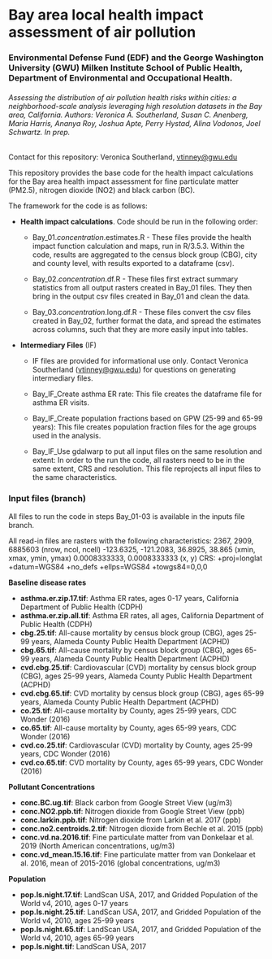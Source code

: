 
# Bay area local health impact assessment of air pollution
### Environmental Defense Fund (EDF) and the George Washington University (GWU) Milken Institute School of Public Health, Department of Environmental and Occupational Health.

###### Assessing the distribution of air pollution health risks within cities: a neighborhood-scale analysis leveraging high resolution datasets in the Bay area, California. Authors: Veronica A. Southerland, Susan C. Anenberg, Maria Harris, Ananya Roy, Joshua Apte, Perry Hystad, Alina Vodonos, Joel Schwartz. In prep.

Contact for this repository: Veronica Southerland, vtinney@gwu.edu

This repository provides the base code for the health impact calculations for the Bay area health impact assessment for fine particulate matter (PM2.5), nitrogen dioxide (NO2) and black carbon (BC). 

The framework for the code is as follows:

* **Health impact calculations**. Code should be run in the following order:

  * Bay_01.*concentration*.estimates.R - These files provide the health impact function calculation and maps, run in R/3.5.3. Within the code, results are aggregated to the census block group (CBG), city and county level, with results exported to a dataframe (csv).
  
  * Bay_02.*concentration*.df.R - These files first extract summary statistics from all output rasters created in Bay_01 files. They then bring in the output csv files created in Bay_01 and clean the data.
  
  * Bay_03.*concentration*.long.df.R - These files convert the csv files created in Bay_02, further format the data, and spread the estimates across columns, such that they are more easily input into tables.

 
 * **Intermediary Files** (IF)
    * IF files are provided for informational use only. Contact Veronica Southerland (vtinney@gwu.edu) for questions on generating intermediary files.
 
    * Bay_IF_Create asthma ER rate: This file creates the dataframe file for asthma ER visits.
  
    * Bay_IF_Create population fractions based on GPW (25-99 and 65-99 years): This file creates population fraction files for the age groups used in the analysis.
  
    * Bay_IF_Use gdalwarp to put all input files on the same resolution and extent: In order to the run the code, all rasters need to be in the same extent, CRS and resolution. This file reprojects all input files to the same characteristics.
    
### **Input files** (branch)
All files to run the code in steps Bay_01-03 is available in the inputs file branch.
   
All read-in files are rasters with the following characteristics: 
2367, 2909, 6885603  (nrow, ncol, ncell)
-123.6325, -121.2083, 36.8925, 38.865  (xmin, xmax, ymin, ymax)
0.0008333333, 0.0008333333  (x, y)
CRS: +proj=longlat +datum=WGS84 +no_defs +ellps=WGS84 +towgs84=0,0,0

**Baseline disease rates**
* **asthma.er.zip.17.tif**: Asthma ER rates, ages 0-17 years, California Department of Public Health (CDPH) 
* **asthma.er.zip.all.tif**: Asthma ER rates, all ages, California Department of Public Health (CDPH) 
* **cbg.25.tif**: All-cause mortality by census block group (CBG), ages 25-99 years, Alameda County Public Health Department (ACPHD) 
* **cbg.65.tif**: All-cause mortality by census block group (CBG), ages 65-99 years, Alameda County Public Health Department (ACPHD) 
* **cvd.cbg.25.tif**: Cardiovascular (CVD) mortality by census block group (CBG), ages 25-99 years, Alameda County Public Health Department (ACPHD) 
* **cvd.cbg.65.tif**: CVD mortality by census block group (CBG), ages 65-99 years, Alameda County Public Health Department (ACPHD) 
* **co.25.tif**: All-cause mortality by County, ages 25-99 years, CDC Wonder (2016)
* **co.65.tif**: All-cause mortality by County, ages 65-99 years, CDC Wonder (2016)
* **cvd.co.25.tif**: Cardiovascular (CVD) mortality by County, ages 25-99 years, CDC Wonder (2016)
* **cvd.co.65.tif**: CVD mortality by County, ages 65-99 years, CDC Wonder (2016)

**Pollutant Concentrations**
* **conc.BC.ug.tif**: Black carbon from Google Street View (ug/m3)
* **conc.NO2.ppb.tif**: Nitrogen dioxide from Google Street View (ppb)
* **conc.larkin.ppb.tif**: Nitrogen dioxide from Larkin et al. 2017 (ppb)
* **conc.no2.centroids.2.tif**: Nitrogen dioxide from Bechle et al. 2015 (ppb)
* **conc.vd.na.2016.tif**: Fine particulate matter from van Donkelaar et al. 2019 (North American concentrations, ug/m3)
* **conc.vd_mean.15.16.tif**: Fine particulate matter from van Donkelaar et al. 2016, mean of 2015-2016 (global concentrations, ug/m3)

**Population**
* **pop.ls.night.17.tif**: LandScan USA, 2017, and Gridded Population of the World v4, 2010, ages 0-17 years
* **pop.ls.night.25.tif**: LandScan USA, 2017, and Gridded Population of the World v4, 2010, ages 25-99 years
* **pop.ls.night.65.tif**: LandScan USA, 2017, and Gridded Population of the World v4, 2010, ages 65-99 years
* **pop.ls.night.tif**: LandScan USA, 2017
